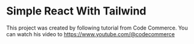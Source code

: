 # Simple React With Tailwind

This project was created by following tutorial from Code Commerce.
You can watch his video to https://www.youtube.com/@codecommerce
